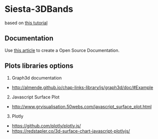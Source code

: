# Siesta-3DBands

based on [this tutorial](https://codeburst.io/full-stack-single-page-application-with-vue-js-and-flask-b1e036315532)

## Documentation

Use [this article](https://dusted.codes/open-source-documentation) to create a Open Source Documentation.

## Plots libraries options

1. Graph3d documentation
  * http://almende.github.io/chap-links-library/js/graph3d/doc/#Example
2. Javascript Surface Plot
  * http://www.grvisualisation.50webs.com/javascript_surface_plot.html
3. Plotly
  * https://github.com/plotly/plotly.js/
  * https://redstapler.co/3d-surface-chart-javascript-plotlyjs/
